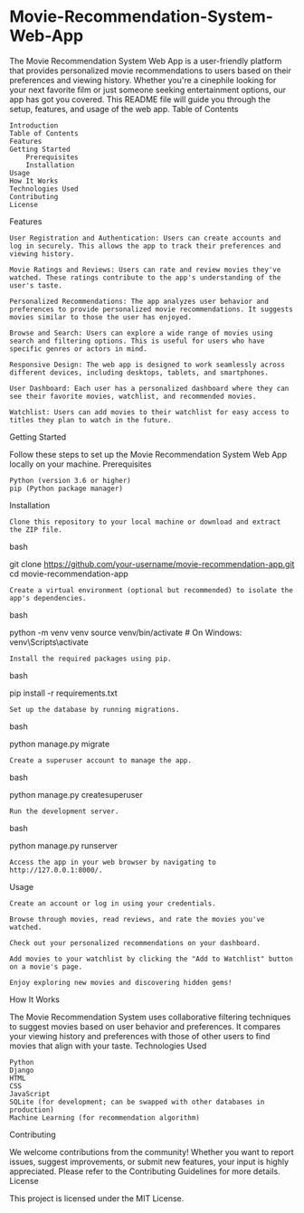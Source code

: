 # Movie-Recommendation-System-Web-App
 
The Movie Recommendation System Web App is a user-friendly platform that provides personalized movie recommendations to users based on their preferences and viewing history. Whether you're a cinephile looking for your next favorite film or just someone seeking entertainment options, our app has got you covered. This README file will guide you through the setup, features, and usage of the web app.
Table of Contents

    Introduction
    Table of Contents
    Features
    Getting Started
        Prerequisites
        Installation
    Usage
    How It Works
    Technologies Used
    Contributing
    License

Features

    User Registration and Authentication: Users can create accounts and log in securely. This allows the app to track their preferences and viewing history.

    Movie Ratings and Reviews: Users can rate and review movies they've watched. These ratings contribute to the app's understanding of the user's taste.

    Personalized Recommendations: The app analyzes user behavior and preferences to provide personalized movie recommendations. It suggests movies similar to those the user has enjoyed.

    Browse and Search: Users can explore a wide range of movies using search and filtering options. This is useful for users who have specific genres or actors in mind.

    Responsive Design: The web app is designed to work seamlessly across different devices, including desktops, tablets, and smartphones.

    User Dashboard: Each user has a personalized dashboard where they can see their favorite movies, watchlist, and recommended movies.

    Watchlist: Users can add movies to their watchlist for easy access to titles they plan to watch in the future.

Getting Started

Follow these steps to set up the Movie Recommendation System Web App locally on your machine.
Prerequisites

    Python (version 3.6 or higher)
    pip (Python package manager)

Installation

    Clone this repository to your local machine or download and extract the ZIP file.

bash

git clone https://github.com/your-username/movie-recommendation-app.git
cd movie-recommendation-app

    Create a virtual environment (optional but recommended) to isolate the app's dependencies.

bash

python -m venv venv
source venv/bin/activate  # On Windows: venv\Scripts\activate

    Install the required packages using pip.

bash

pip install -r requirements.txt

    Set up the database by running migrations.

bash

python manage.py migrate

    Create a superuser account to manage the app.

bash

python manage.py createsuperuser

    Run the development server.

bash

python manage.py runserver

    Access the app in your web browser by navigating to http://127.0.0.1:8000/.

Usage

    Create an account or log in using your credentials.

    Browse through movies, read reviews, and rate the movies you've watched.

    Check out your personalized recommendations on your dashboard.

    Add movies to your watchlist by clicking the "Add to Watchlist" button on a movie's page.

    Enjoy exploring new movies and discovering hidden gems!

How It Works

The Movie Recommendation System uses collaborative filtering techniques to suggest movies based on user behavior and preferences. It compares your viewing history and preferences with those of other users to find movies that align with your taste.
Technologies Used

    Python
    Django
    HTML
    CSS
    JavaScript
    SQLite (for development; can be swapped with other databases in production)
    Machine Learning (for recommendation algorithm)

Contributing

We welcome contributions from the community! Whether you want to report issues, suggest improvements, or submit new features, your input is highly appreciated. Please refer to the Contributing Guidelines for more details.
License

This project is licensed under the MIT License.
